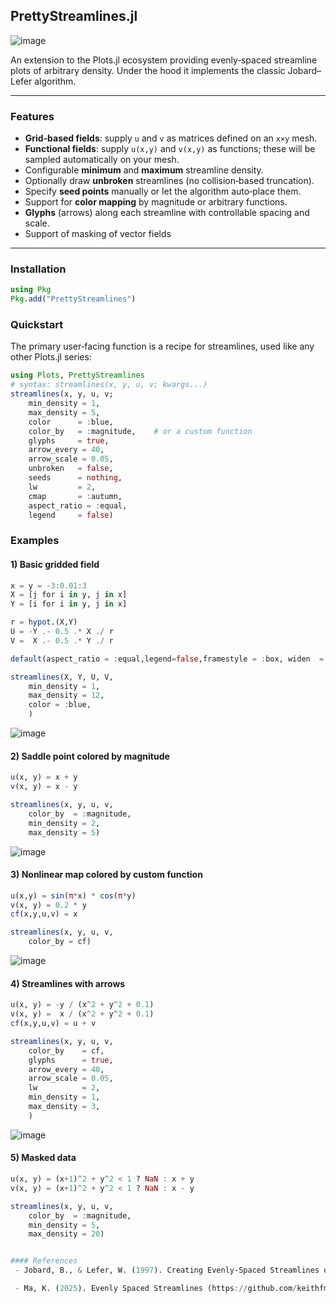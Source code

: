 ## PrettyStreamlines.jl

![image](assets/logo.png)

An extension to the Plots.jl ecosystem providing evenly‑spaced streamline plots of arbitrary density. Under the hood it implements the classic Jobard–Lefer algorithm.

---

### Features

- **Grid‑based fields**: supply `u` and `v` as matrices defined on an `x×y` mesh.
- **Functional fields**: supply `u(x,y)` and `v(x,y)` as functions; these will be sampled automatically on your mesh.
- Configurable **minimum** and **maximum** streamline density.
- Optionally draw **unbroken** streamlines (no collision‐based truncation).
- Specify **seed points** manually or let the algorithm auto‑place them.
- Support for **color mapping** by magnitude or arbitrary functions.
- **Glyphs** (arrows) along each streamline with controllable spacing and scale.
- Support of masking of vector fields

---

### Installation

```julia
using Pkg
Pkg.add("PrettyStreamlines")
```

### Quickstart
The primary user‑facing function is a recipe for streamlines, used like any other Plots.jl series:
```julia
using Plots, PrettyStreamlines
# syntax: streamlines(x, y, u, v; kwargs...)
streamlines(x, y, u, v;
    min_density = 1,
    max_density = 5,
    color      = :blue,
    color_by   = :magnitude,    # or a custom function
    glyphs     = true,
    arrow_every = 40,
    arrow_scale = 0.05,
    unbroken   = false,
    seeds      = nothing,
    lw         = 2,
    cmap       = :autumn,
    aspect_ratio = :equal,
    legend     = false)

```

### Examples
#### 1) Basic gridded field
```julia
x = y = -3:0.01:3
X = [j for i in y, j in x]
Y = [i for i in y, j in x]

r = hypot.(X,Y)
U = -Y .- 0.5 .* X ./ r
V =  X .- 0.5 .* Y ./ r

default(aspect_ratio = :equal,legend=false,framestyle = :box, widen  = false, xlims = extrema(x))

streamlines(X, Y, U, V,
    min_density = 1,
    max_density = 12,
    color = :blue,
    )
```

![image](assets/ex1.png)

#### 2) Saddle point colored by magnitude
```julia
u(x, y) = x + y
v(x, y) = x - y

streamlines(x, y, u, v,
    color_by  = :magnitude,
    min_density = 2,
    max_density = 5)
```

![image](assets/ex2.png)

#### 3) Nonlinear map colored by custom function
```julia
u(x,y) = sin(π*x) * cos(π*y)
v(x, y) = 0.2 * y
cf(x,y,u,v) = x

streamlines(x, y, u, v,
    color_by = cf)

```
![image](assets/ex3.png)

#### 4) Streamlines with arrows

```julia
u(x, y) = -y / (x^2 + y^2 + 0.1)
v(x, y) =  x / (x^2 + y^2 + 0.1)
cf(x,y,u,v) = u + v

streamlines(x, y, u, v,
    color_by    = cf,
    glyphs      = true,
    arrow_every = 40,
    arrow_scale = 0.05,
    lw          = 2,
    min_density = 1,
    max_density = 3,
    )
```
![image](assets/ex4.png)


#### 5) Masked data
```julia
u(x, y) = (x+1)^2 + y^2 < 1 ? NaN : x + y
v(x, y) = (x+1)^2 + y^2 < 1 ? NaN : x - y

streamlines(x, y, u, v,
    color_by  = :magnitude,
    min_density = 5,
    max_density = 20)


#### References
 - Jobard, B., & Lefer, W. (1997). Creating Evenly‑Spaced Streamlines of Arbitrary Density. In Visualization in Scientific Computing ’97 (pp. 43–55). Springer. https://doi.org/10.1007/978-3-7091-6876-9_5

 - Ma, K. (2025). Evenly Spaced Streamlines (https://github.com/keithfma/evenly_spaced_streamlines). GitHub. 
